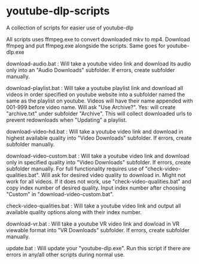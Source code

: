 # youtube-dlp-scripts
A collection of scripts for easier use of youtube-dlp

All scripts uses ffmpeg.exe to convert downloaded mkv to mp4.
Download ffmpeg and put ffmpeg.exe alongside the scripts. Same goes for youtube-dlp.exe

download-audio.bat :
Will take a youtube video link and download its audio only into an "Audio Downloads" subfolder. If errors, create subfolder manually.

download-playlist.bat :
Will take a youtube playlist link and download all videos in order specified on youtube website into a subfolder named the same as the playlist on youtube.
Videos will have their name appended with 001-999 before video name.
Will ask "Use Archive?". Yes: will create "archive.txt" under subfolder "Archive". This will collect downloaded urls to prevent redownloads when "Updating" a playlist.

download-video-hd.bat :
Will take a youtube video link and download in highest available quality into "Video Downloads" subfolder. If errors, create subfolder manually.

download-video-custom.bat :
Will take a youtube video link and download only in specified quality into "Video Downloads" subfolder. If errors, create subfolder manually.
For full functionality requires use of "check-video-qualities.bat".
Will ask for desired video quality to download in. Might not work for all videos.
If it does not work, use "check-video-qualities.bat" and copy index number of desired quality. Input index number after choosing "Custom" in "download-video-custom.bat".

check-video-qualities.bat :
Will take a youtube video link and output all available quality options along with their index number.

download-vr.bat :
Will take a youtube VR video link and dowload in VR viewable format into "VR Downloads" subfolder. If errors, create subfolder manually.

update.bat :
Will update your "youtube-dlp.exe".
Run this script if there are errors in any/all other scripts during normal use.
